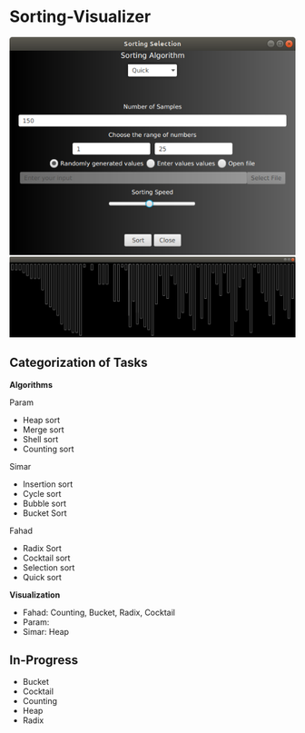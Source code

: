 # Sorting-Visualizer

<div align = "center">
 <img src="src/Screenshot%20from%202020-06-02%2015-27-48.png">
</div>

<div align = "center">
 <img src="src/Screenshot%20from%202020-06-02%2015-32-01.png">
</div>

## Categorization of Tasks

__Algorithms__

Param
* Heap sort
* Merge sort
* Shell sort
* Counting sort

Simar
* Insertion sort
* Cycle sort
* Bubble sort
* Bucket Sort

Fahad
* Radix Sort
* Cocktail sort
* Selection sort
* Quick sort

__Visualization__
* Fahad: Counting, Bucket, Radix, Cocktail
* Param:
* Simar: Heap

## In-Progress
* Bucket
* Cocktail
* Counting
* Heap
* Radix
